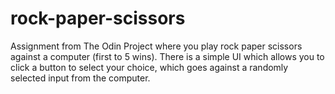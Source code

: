 # rock-paper-scissors
Assignment from The Odin Project where you play rock paper scissors against a computer (first to 5 wins). There is a simple UI which allows you to click a button to select your choice, which goes against a randomly selected input from the computer. 
